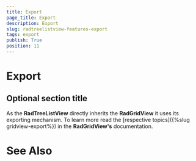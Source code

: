 ```yaml
---
title: Export
page_title: Export
description: Export
slug: radtreelistview-features-export
tags: export
publish: True
position: 11
---
```


# Export



## Optional section title

As the __RadTreeListView__ directly inherits the __RadGridView__ it uses its exporting mechanism. To learn more read the [respective topics]({%slug gridview-export%})
          in the __RadGridView's__ documentation.
        

# See Also

